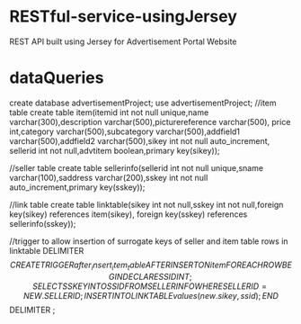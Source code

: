# RESTful-service-usingJersey
REST API built using Jersey for Advertisement Portal Website



# dataQueries 
create database advertisementProject;
use advertisementProject;
//item table
create table item(itemid int not null unique,name varchar(300),description varchar(500),picturereference varchar(500),
  price int,category varchar(500),subcategory varchar(500),addfield1 varchar(500),addfield2 varchar(500),sikey int not null auto_increment,
  sellerid int not null,advtitem boolean,primary key(sikey));

//seller table
create table sellerinfo(sellerid int not null unique,sname varchar(100),saddress varchar(200),sskey int not null
    auto_increment,primary key(sskey));

//link table
create table linktable(sikey int not null,sskey int not null,foreign key(sikey) references item(sikey),
  foreign key(sskey) references sellerinfo(sskey));

//trigger to allow insertion of surrogate keys of seller and item table rows in linktable
  DELIMITER $$
  CREATE TRIGGER after_insert_item_table
    AFTER INSERT ON item
    FOR EACH ROW
  BEGIN
    DECLARE SSID INT;
    SELECT SSKEY INTO SSID FROM SELLERINFO WHERE SELLERID=NEW.SELLERID;
    INSERT INTO LINKTABLE values(new.sikey,ssid);
  END$$
  DELIMITER ;
